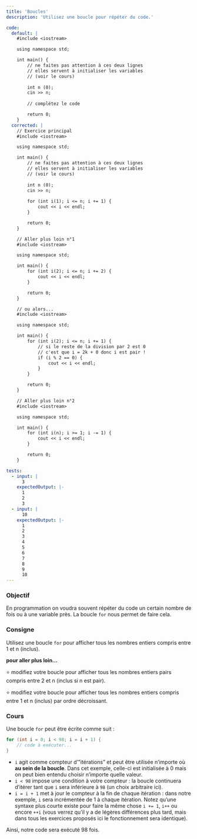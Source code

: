 ```yaml
---
title: 'Boucles'
description: 'Utilisez une boucle pour répéter du code.'

code:
  default: |
    #include <iostream>

    using namespace std;

    int main() {        
        // ne faites pas attention à ces deux lignes
        // elles servent à initialiser les variables
        // (voir le cours)
            
        int n (0);
        cin >> n;
        
        // complétez le code

        return 0;
    }
  corrected: |
    // Exercice principal
    #include <iostream>

    using namespace std;

    int main() {  
        // ne faites pas attention à ces deux lignes
        // elles servent à initialiser les variables
        // (voir le cours)
            
        int n (0);
        cin >> n;
            
        for (int i(1); i <= n; i += 1) {
            cout << i << endl;
        }

        return 0;
    }

    // Aller plus loin n°1
    #include <iostream>

    using namespace std;

    int main() {        
        for (int i(2); i <= n; i += 2) {            
            cout << i << endl;     
        }    

        return 0;
    }

    // ou alors...
    #include <iostream>

    using namespace std;

    int main() {        
        for (int i(2); i <= n; i += 1) {      
            // si le reste de la division par 2 est 0          
            // c'est que i = 2k + 0 donc i est pair !            
            if (i % 2 == 0) {                
                cout << i << endl;            
            }
        }    

        return 0;
    }

    // Aller plus loin n°2
    #include <iostream>

    using namespace std;

    int main() {        
        for (int i(n); i >= 1; i -= 1) {            
            cout << i << endl;        
        }    

        return 0;
    }

tests:
  - input: |
      3
    expectedOutput: |-
      1
      2
      3
  - input: |
      10
    expectedOutput: |-
      1
      2
      3
      4
      5
      6
      7
      8
      9
      10
---
```


### Objectif

En programmation on voudra souvent répéter du code un certain nombre de fois ou à une variable près. La boucle `for` nous permet de faire cela.

### Consigne

Utilisez une boucle `for` pour afficher tous les nombres entiers compris entre 1 et n (inclus).

**pour aller plus loin…**

⭐ modifiez votre boucle pour afficher tous les nombres entiers pairs compris entre 2 et n (inclus si n est pair).

⭐ modifiez votre boucle pour afficher tous les nombres entiers compris entre 1 et n (inclus) par ordre décroissant.

### Cours

Une boucle `for` peut être écrite comme suit :

```java
for (int i = 0; i < 98; i = i + 1) {
	// code à exécuter...
}
```

- `i` agit comme compteur d’”itérations” et peut être utilisée n’importe où **au sein de la boucle**. Dans cet exemple, celle-ci est initialisée à 0 mais on peut bien entendu choisir n’importe quelle valeur.
- `i < 98` impose une condition à votre compteur : la boucle continuera d’itérer tant que `i` sera inférieure à `98` (un choix arbitraire ici).
- `i = i + 1` met à jour le compteur à la fin de chaque itération : dans notre exemple, `i` sera incrémentée de 1 à chaque itération. Notez qu’une syntaxe plus courte existe pour faire la même chose `i += 1`, `i++` ou encore `++i` (vous verrez qu’il y a de légères différences plus tard, mais dans tous les exercices proposés ici le fonctionnement sera identique).

Ainsi, notre code sera exécuté 98 fois.
